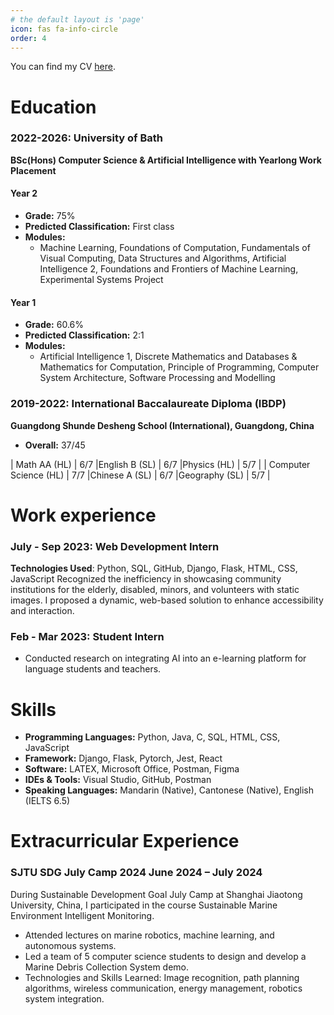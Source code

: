 ```yaml
---
# the default layout is 'page'
icon: fas fa-info-circle
order: 4
---
```


You can find my CV [here](../assets/Le_Lyu_CV.pdf).

Education
======
### 2022-2026: University of Bath
**BSc(Hons) Computer Science & Artificial Intelligence with Yearlong Work Placement**

#### Year 2
- **Grade:** 75%
- **Predicted Classification:** First class
- **Modules:**
  - Machine Learning, Foundations of Computation, Fundamentals of Visual Computing, Data Structures and Algorithms, Artificial Intelligence 2, Foundations and Frontiers of Machine Learning, Experimental Systems Project

#### Year 1
- **Grade:** 60.6%
- **Predicted Classification:** 2:1
- **Modules:**
  - Artificial Intelligence 1, Discrete Mathematics and Databases & Mathematics for Computation, Principle of Programming, Computer System Architecture, Software Processing and Modelling

### 2019-2022: International Baccalaureate Diploma (IBDP)
**Guangdong Shunde Desheng School (International), Guangdong, China**

- **Overall:** 37/45

| Math AA (HL)          | 6/7       |English B (SL)        | 6/7       |Physics (HL)          | 5/7       |
| Computer Science (HL) | 7/7       |Chinese A (SL)        | 6/7       |Geography (SL)        | 5/7       |

Work experience
======
### July - Sep 2023: Web Development Intern
  **Technologies Used**: Python, SQL, GitHub, Django, Flask, HTML, CSS, JavaScript
  Recognized the inefficiency in showcasing community institutions for the elderly, disabled, minors, and volunteers with static images. I proposed a dynamic, web-based solution to enhance accessibility and interaction.
  

### Feb - Mar 2023: Student Intern
  * Conducted research on integrating AI into an e-learning platform for language students and teachers.

Skills
======
* **Programming Languages:** Python, Java, C, SQL, HTML, CSS, JavaScript
* **Framework:** Django, Flask, Pytorch, Jest, React
* **Software:** LATEX, Microsoft Office, Postman, Figma
* **IDEs & Tools:** Visual Studio, GitHub, Postman
* **Speaking Languages:** Mandarin (Native), Cantonese (Native), English (IELTS 6.5)

Extracurricular Experience
======
### **SJTU SDG July Camp 2024	June 2024 – July 2024**
 During Sustainable Development Goal July Camp at Shanghai Jiaotong University, China, I participated in the course Sustainable Marine Environment Intelligent Monitoring. 
*	Attended lectures on marine robotics, machine learning, and autonomous systems.
*	Led a team of 5 computer science students to design and develop a Marine Debris Collection System demo.
*	Technologies and Skills Learned: Image recognition, path planning algorithms, wireless communication, energy management, robotics system integration.
